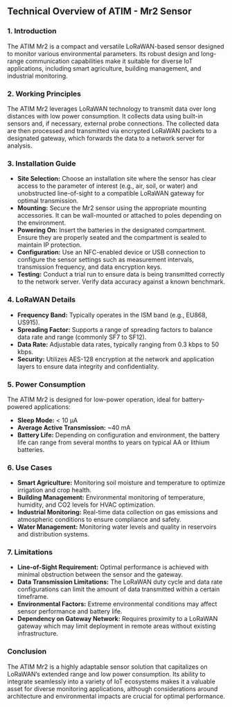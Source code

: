 ## Technical Overview of ATIM - Mr2 Sensor

### 1. Introduction
The ATIM Mr2 is a compact and versatile LoRaWAN-based sensor designed to monitor various environmental parameters. Its robust design and long-range communication capabilities make it suitable for diverse IoT applications, including smart agriculture, building management, and industrial monitoring.

### 2. Working Principles
The ATIM Mr2 leverages LoRaWAN technology to transmit data over long distances with low power consumption. It collects data using built-in sensors and, if necessary, external probe connections. The collected data are then processed and transmitted via encrypted LoRaWAN packets to a designated gateway, which forwards the data to a network server for analysis.

### 3. Installation Guide
- **Site Selection:** Choose an installation site where the sensor has clear access to the parameter of interest (e.g., air, soil, or water) and unobstructed line-of-sight to a compatible LoRaWAN gateway for optimal transmission.
- **Mounting:** Secure the Mr2 sensor using the appropriate mounting accessories. It can be wall-mounted or attached to poles depending on the environment.
- **Powering On:** Insert the batteries in the designated compartment. Ensure they are properly seated and the compartment is sealed to maintain IP protection.
- **Configuration:** Use an NFC-enabled device or USB connection to configure the sensor settings such as measurement intervals, transmission frequency, and data encryption keys. 
- **Testing:** Conduct a trial run to ensure data is being transmitted correctly to the network server. Verify data accuracy against a known benchmark.

### 4. LoRaWAN Details
- **Frequency Band:** Typically operates in the ISM band (e.g., EU868, US915).
- **Spreading Factor:** Supports a range of spreading factors to balance data rate and range (commonly SF7 to SF12).
- **Data Rate:** Adjustable data rates, typically ranging from 0.3 kbps to 50 kbps.
- **Security:** Utilizes AES-128 encryption at the network and application layers to ensure data integrity and confidentiality.

### 5. Power Consumption
The ATIM Mr2 is designed for low-power operation, ideal for battery-powered applications:
- **Sleep Mode:** < 10 μA
- **Average Active Transmission:** ~40 mA
- **Battery Life:** Depending on configuration and environment, the battery life can range from several months to years on typical AA or lithium batteries.

### 6. Use Cases
- **Smart Agriculture:** Monitoring soil moisture and temperature to optimize irrigation and crop health.
- **Building Management:** Environmental monitoring of temperature, humidity, and CO2 levels for HVAC optimization.
- **Industrial Monitoring:** Real-time data collection on gas emissions and atmospheric conditions to ensure compliance and safety.
- **Water Management:** Monitoring water levels and quality in reservoirs and distribution systems.

### 7. Limitations
- **Line-of-Sight Requirement:** Optimal performance is achieved with minimal obstruction between the sensor and the gateway.
- **Data Transmission Limitations:** The LoRaWAN duty cycle and data rate configurations can limit the amount of data transmitted within a certain timeframe.
- **Environmental Factors:** Extreme environmental conditions may affect sensor performance and battery life.
- **Dependency on Gateway Network:** Requires proximity to a LoRaWAN gateway which may limit deployment in remote areas without existing infrastructure.

### Conclusion
The ATIM Mr2 is a highly adaptable sensor solution that capitalizes on LoRaWAN’s extended range and low power consumption. Its ability to integrate seamlessly into a variety of IoT ecosystems makes it a valuable asset for diverse monitoring applications, although considerations around architecture and environmental impacts are crucial for optimal performance.